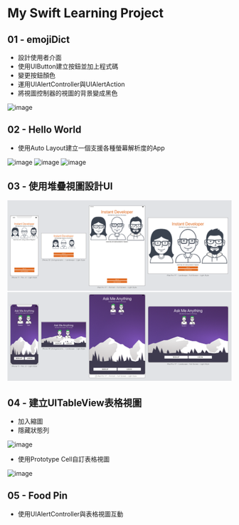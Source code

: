 # My Swift Learning Project

## 01 - emojiDict

* 設計使用者介面
* 使用UIButton建立按鈕並加上程式碼
* 變更按鈕顏色
* 運用UIAlertController與UIAlertAction
* 將視圖控制器的視圖的背景變成黑色

![image](http://g.recordit.co/g8Pz19HTVc.gif)

## 02 - Hello World

* 使用Auto Layout建立一個支援各種螢幕解析度的App

![image](http://g.recordit.co/cNIGuMAKNX.gif)
![image](http://g.recordit.co/eqONhuhUiC.gif)
![image](http://g.recordit.co/HN0vJXzTnt.gif)

## 03 - 使用堆疊視圖設計UI

![image](https://github.com/ArielKoKo/Swift/blob/main/PHOTO%20%26%20GIF/03_StackViewDemo.png)
![image](https://github.com/ArielKoKo/Swift/blob/main/PHOTO%20%26%20GIF/03_Ask%20Me%20Anything.png)

## 04 - 建立UITableView表格視圖

* 加入縮圖
* 隱藏狀態列

![image](http://g.recordit.co/WD0DfyORda.gif)

* 使用Prototype Cell自訂表格視圖

![image](http://g.recordit.co/lCrTzPlHr2.gif)

## 05 - Food Pin

* 使用UIAlertController與表格視圖互動












